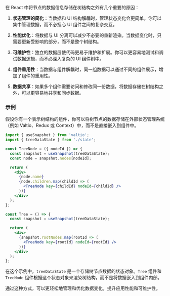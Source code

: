 在 React 中将节点的数据信息存储在树结构之外有几个重要的原因：

1. **状态管理的简化**：当数据和 UI 结构解耦时，管理状态变化会更简单。你可以集中管理数据，而不必担心 UI 组件之间的复杂交互。

2. **性能优化**：将数据与 UI 分离可以减少不必要的重新渲染。当数据变化时，只需要更新受影响的部分，而不是整个树结构。

3. **可维护性**：独立的数据层使代码更易于维护和扩展。你可以更容易地测试和调试数据逻辑，而不必深入复杂的 UI 组件树中。

4. **组件重用性**：当数据与组件解耦时，同一组数据可以通过不同的组件展示，增加了组件的重用性。

5. **数据共享**：如果多个组件需要访问和修改同一份数据，将数据存储在树结构之外，可以更容易地共享和同步数据。

### 示例

假设你有一个表示树结构的组件，你可以将树节点的数据存储在外部状态管理系统（例如 Valtio、Redux 或 Context）中，而不是直接嵌入到组件中。

```jsx
import { useSnapshot } from 'valtio';
import { treeDataState } from './state';

const TreeNode = ({ nodeId }) => {
  const snapshot = useSnapshot(treeDataState);
  const node = snapshot.nodes[nodeId];

  return (
    <div>
      {node.name}
      {node.children.map(childId => (
        <TreeNode key={childId} nodeId={childId} />
      ))}
    </div>
  );
};

const Tree = () => {
  const snapshot = useSnapshot(treeDataState);

  return (
    <div>
      {snapshot.rootNodes.map(rootId => (
        <TreeNode key={rootId} nodeId={rootId} />
      ))}
    </div>
  );
};
```

在这个示例中，`treeDataState` 是一个存储树节点数据的状态对象。`Tree` 组件和 `TreeNode` 组件根据这个状态对象来渲染树结构，而不是将数据嵌入到组件内部。

通过这种方式，可以更轻松地管理和优化数据变化，提升应用性能和可维护性。